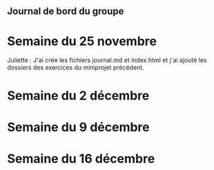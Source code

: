 ## Journal de bord du groupe

# Semaine du 25 novembre

Juliette : J'ai crée les fichiers journal.md et index.html et j'ai ajouté les dossiers des exercices du miniprojet précédent.

# Semaine du 2 décembre


# Semaine du 9 décembre


# Semaine du 16 décembre 
